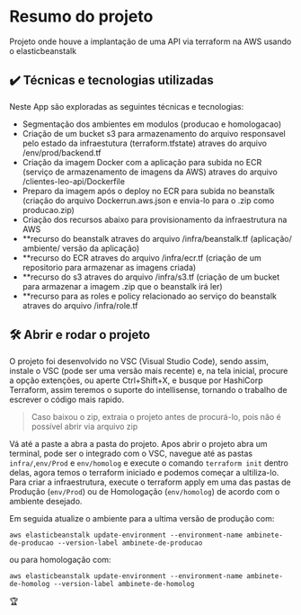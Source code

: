 # Resumo do projeto

Projeto onde houve a implantação de uma API via terraform na AWS usando o elasticbeanstalk

## ✔️ Técnicas e tecnologias utilizadas

Neste App são exploradas as seguintes técnicas e tecnologias:

- Segmentação dos ambientes em modulos (producao e homologacao)
- Criação de um bucket s3 para armazenamento do arquivo responsavel pelo estado da infraestutura (terraform.tfstate) atraves do arquivo /env/prod/backend.tf
- Criação da imagem Docker com a aplicação para subida no ECR (serviço de armazenamento de imagens da AWS) atraves do arquivo /clientes-leo-api/Dockerfile
- Preparo da imagem após o deploy no ECR para subida no beanstalk (criação do arquivo Dockerrun.aws.json e envia-lo para o .zip como producao.zip)
- Criação dos recursos abaixo para provisionamento da infraestrutura na AWS
- **recurso do beanstalk atraves do arquivo /infra/beanstalk.tf (aplicação/ ambiente/ versão da aplicação)
- **recurso do ECR atraves do arquivo /infra/ecr.tf (criação de um repositorio para armazenar as imagens criada)
- **recurso do s3 atraves do arquivo /infra/s3.tf (criação de um bucket para armazenar a imagem .zip que o beanstalk irá ler)
- **recurso para as roles e policy relacionado ao serviço do beanstalk atraves do arquivo /infra/role.tf

## 🛠️ Abrir e rodar o projeto

O projeto foi desenvolvido no VSC (Visual Studio Code), sendo assim, instale o VSC (pode ser uma versão mais recente) e, na tela inicial, procure a opção extenções, ou aperte Ctrl+Shift+X, e busque por HashiCorp Terraform, assim teremos o suporte do intellisense, tornando o trabalho de escrever o código mais rapido.

> Caso baixou o zip, extraia o projeto antes de procurá-lo, pois não é possível abrir via arquivo zip

Vá até a paste a abra a pasta do projeto. Apos abrir o projeto abra um terminal, pode ser o integrado com o VSC, navegue até as pastas `infra/`,`env/Prod` e `env/homolog` e execute o comando `terraform init` dentro delas, agora temos o terraform iniciado e podemos começar a ultiliza-lo. Para criar a infraestrutura, execute o terraform apply em uma das pastas de Produção (`env/Prod`) ou de Homologação (`env/homolog`) de acordo com o ambiente desejado.

Em seguida atualize o ambiente para a ultima versão de produção com:

```aws elasticbeanstalk update-environment --environment-name ambinete-de-producao --version-label ambinete-de-producao```

ou para homologação com:

```aws elasticbeanstalk update-environment --environment-name ambinete-de-homolog --version-label ambinete-de-homolog```

🏆
